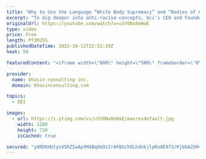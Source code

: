 ```yaml
---
title: "Why to Use the Language “White Body Supremacy” and “Bodies of Culture”"
excerpt: "To dig deeper into anti-racism concepts, bci's CEO and Founder Ritu Bhasin hosted a conversation with a very special guest —  Resmaa Menakem, MSW, LICSW, SEP. He is the author of the New York Times bestseller My Grandma’s Hands as well as The Quaking of America: An Embodied Guide to Navigating Our Nation’s"
originalUrl: https://youtube.com/watch?v=uSY0Nx8eWaE
type: video
price: Free
length: PT3M25S
publishedDateTime: 2022-10-11T22:52:10Z
heat: 50

featuredContent: "<iframe width=\"800\" height=\"500\" frameborder=\"0\" src=\"https://www.youtube.com/embed/uSY0Nx8eWaE\" allow=\"accelerometer; autoplay; encrypted-media; gyroscope; picture-in-picture\" allowfullscreen></iframe>"

provider:
  name: bhasin consulting inc.
  domain: bhasinconsulting.com

topics:
  - DEI

images:
  - url: https://i.ytimg.com/vi/uSY0Nx8eWaE/maxresdefault.jpg
    width: 1280
    height: 720
    isCached: true

secured: "yXRDKHUtysX5RZIwApXM4BqXeOsIrAFBGchOLhdUkjlpRoAE973/KjbhAZXHvtwdUNuEEo0PelzGLbCP81VRXCXJ4uQxGfnR6rdLzUTOpEma3hfZlTGcqKTV4D2tx8yKVdXgZuyquBeIul3WABYKWCt6MeaUHWun0k7A231TcNM1VRUNTrXRU6sLSa1aa1P4OMOrAHb5qGYzhI1UJJdHC3OWvpdZkLwnvlJp8UPbjiLJJDmSzjfy0J969ovQ6f0sbmb0rwaISsU9OO3nYP5WdLfOWTiqyRVcFBfMnMdnseEaq6BT0jnLSkrniyqANgU9vZni0W8mMdFeRBRy2WtHv94l5bYsOPJWNHjC3Uy79ehRa9TB4L8BwbuJAVIjkQgiUu4pOyiHCk1eWWGpaDFRlRX3L2IQ0EhexnpkH5fvPwI=;6s/jQc2oK96ZQ1OTiFx0ZQ=="
---
```


